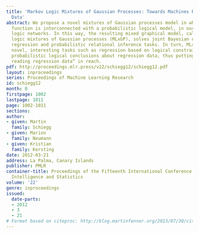 ```yaml
---
title: 'Markov Logic Mixtures of Gaussian Processes: Towards Machines Reading Regression
  Data'
abstract: We propose a novel mixtures of Gaussian processes model in which the gating
  function is interconnected with a probabilistic logical model, in our case Markov
  logic networks. In this way, the resulting mixed graphical model, called Markov
  logic mixtures of Gaussian processes (MLxGP), solves joint Bayesian non-parametric
  regression and probabilistic relational inference tasks. In turn, MLxGP facilitates
  novel, interesting tasks such as regression based on logical constraints or drawing
  probabilistic logical conclusions about regression data, thus putting “machines
  reading regression data” in reach.
pdf: http://proceedings.mlr.press/v22/schiegg12/schiegg12.pdf
layout: inproceedings
series: Proceedings of Machine Learning Research
id: schiegg12
month: 0
firstpage: 1002
lastpage: 1011
page: 1002-1011
sections: 
author:
- given: Martin
  family: Schiegg
- given: Marion
  family: Neumann
- given: Kristian
  family: Kersting
date: 2012-03-21
address: La Palma, Canary Islands
publisher: PMLR
container-title: Proceedings of the Fifteenth International Conference on Artificial
  Intelligence and Statistics
volume: '22'
genre: inproceedings
issued:
  date-parts:
  - 2012
  - 3
  - 21
# Format based on citeproc: http://blog.martinfenner.org/2013/07/30/citeproc-yaml-for-bibliographies/
---
```

